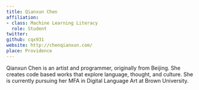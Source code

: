 ```yaml
---
title: Qianxun Chen
affiliation:
- class: Machine Learning Literacy
  role: Student
twitter: 
github: cqx931
website: http://chenqianxun.com/
place: Providence
---
```

Qianxun Chen is an artist and programmer, originally from Beijing. She creates code based works that explore language, thought, and culture. She is currently pursuing her MFA in Digital Language Art at Brown University.